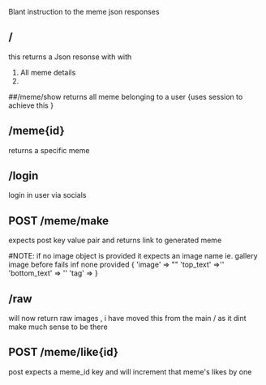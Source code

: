 
Blant instruction to the meme json responses
## /
 this returns a Json resonse with  with
 1. All meme details
 2. 

##/meme/show
returns all meme belonging to a user {uses session to achieve this }

## /meme{id}
returns a specific meme

## /login
login in user via socials

## POST /meme/make
 expects post key value pair
  and returns link to generated meme
  
  #NOTE: if no  image object is provided it expects an image name ie. gallery image before fails inf none provided
  {
    'image' => ""
    'top_text' =>''
    'bottom_text' => ''
    'tag'   =>
 }

## /raw
 will now return raw images , i have moved this from the main / as it dint make much sense to be there
 
## POST /meme/like{id}
  post expects a meme_id key  and will increment  that meme's likes by one
 
 